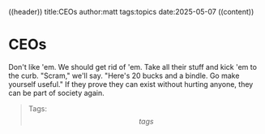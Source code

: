 ((header))
title:CEOs
author:matt
tags:topics
date:2025-05-07
((content))
# CEOs
Don't like 'em. We should get rid of 'em. Take all their stuff and kick 'em to the curb. "Scram," we'll say. "Here's 20 bucks and a bindle. Go make yourself useful." If they prove they can exist without hurting anyone, they can be part of society again.

>Tags: $$tags$$